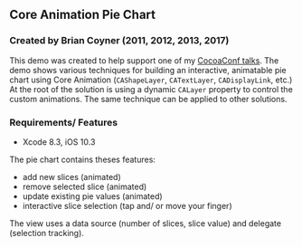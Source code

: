 ## Core Animation Pie Chart

### Created by Brian Coyner (2011, 2012, 2013, 2017)

This demo was created to help support one of my [CocoaConf talks](http://cocoaconf.com/session/details/70). The demo
shows various techniques for building an interactive, animatable pie chart using Core Animation (`CAShapeLayer`, `CATextLayer`, `CADisplayLink`, etc.)
At the root of the solution is using a dynamic `CALayer` property to control the custom animations. The same technique can be applied to other solutions. 

### Requirements/ Features

- Xcode 8.3, iOS 10.3 

The pie chart contains theses features:

- add new slices (animated)
- remove selected slice (animated)
- update existing pie values (animated)
- interactive slice selection (tap and/ or move your finger)

The view uses a data source (number of slices, slice value) and delegate (selection tracking). 



